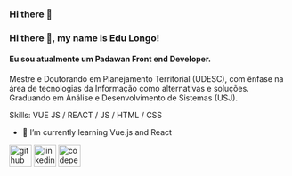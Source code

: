 ### Hi there 👋

### Hi there 👋, my name is Edu Longo!
#### Eu sou atualmente um Padawan Front end Developer.
Mestre e Doutorando em Planejamento Territorial (UDESC), com ênfase na área de tecnologias da Informação como alternativas e soluções.
Graduando em Análise e Desenvolvimento de Sistemas (USJ).

Skills: VUE JS / REACT / JS / HTML / CSS

- 🌱 I’m currently learning Vue.js and React 


[<img src='https://cdn.jsdelivr.net/npm/simple-icons@3.0.1/icons/github.svg' alt='github' height='40'>](https://github.com/https://github.com/edulongodevgeo/edulongodevgeo)  [<img src='https://cdn.jsdelivr.net/npm/simple-icons@3.0.1/icons/linkedin.svg' alt='linkedin' height='40'>](https://www.linkedin.com/in/https://www.linkedin.com/in/eduardo-longo-devgeo//)  [<img src='https://cdn.jsdelivr.net/npm/simple-icons@3.0.1/icons/codepen.svg' alt='codepen' height='40'>](https://codepen.io/https://codepen.io/edulongodevgeo)  
